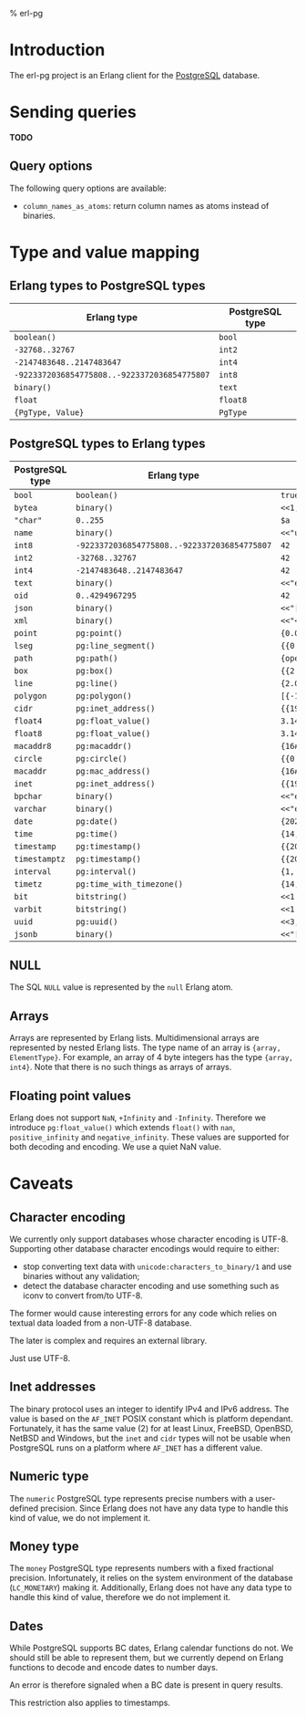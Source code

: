 % erl-pg

# Introduction
The erl-pg project is an Erlang client for the
[PostgreSQL](https://www.postgresql.org) database.

# Sending queries
**TODO**

## Query options
The following query options are available:

- `column_names_as_atoms`: return column names as atoms instead of binaries.

# Type and value mapping
## Erlang types to PostgreSQL types
| Erlang type                                  | PostgreSQL type |
|----------------------------------------------|-----------------|
| `boolean()`                                  | `bool`          |
| `-32768..32767`                              | `int2`          |
| `-2147483648..2147483647`                    | `int4`          |
| `-9223372036854775808..-9223372036854775807` | `int8`          |
| `binary()`                                   | `text`          |
| `float`                                      | `float8`        |
| `{PgType, Value}`                            | `PgType`        |

## PostgreSQL types to Erlang types
| PostgreSQL type | Erlang type                                  | Example                                                       |
|-----------------|----------------------------------------------|---------------------------------------------------------------|
| `bool`          | `boolean()`                                  | `true`                                                        |
| `bytea`         | `binary()`                                   | `<<1,2,3>>`                                                   |
| `"char"`        | `0..255`                                     | `$a`                                                          |
| `name`          | `binary()`                                   | `<<"users">>`                                                 |
| `int8`          | `-9223372036854775808..-9223372036854775807` | `42`                                                          |
| `int2`          | `-32768..32767`                              | `42`                                                          |
| `int4`          | `-2147483648..2147483647`                    | `42`                                                          |
| `text`          | `binary()`                                   | `<<"été"/utf8>>`                                              |
| `oid`           | `0..4294967295`                              | `42`                                                          |
| `json`          | `binary()`                                   | `<<"[1,2,3]">>`                                               |
| `xml`           | `binary()`                                   | `<<"<br />">>`                                                |
| `point`         | `pg:point()`                                 | `{0.0,1.0}`                                                   |
| `lseg`          | `pg:line_segment()`                          | `{{0.0,1.0}, {2.5,-1.5}}`                                     |
| `path`          | `pg:path()`                                  | `{open, [{-1.0,1.5}, {0.0,0.3}, {2.1,-1.5}]}`                 |
| `box`           | `pg:box()`                                   | `{{2.5,2.0}, {-2.5,-1.3}}`                                    |
| `line`          | `pg:line()`                                  | `{2.0, -1.5, 3.1}`                                            |
| `polygon`       | `pg:polygon()`                               | `[{-1.0,1.5}, {0.0,0.3}, {2.1,-1.5}]`                         |
| `cidr`          | `pg:inet_address()`                          | `{{192,168,0,0}, 24}`                                         |
| `float4`        | `pg:float_value()`                           | `3.14`                                                        |
| `float8`        | `pg:float_value()`                           | `3.14`                                                        |
| `macaddr8`      | `pg:macaddr()`                               | `{16#08, 16#00, 16#2b, 16#01, 16#02, 16#03, 16#04, 16#05}`    |
| `circle`        | `pg:circle()`                                | `{{0.0,1.0}, 3.0}`                                            |
| `macaddr`       | `pg:mac_address()`                           | `{16#08, 16#00, 16#2b, 16#01, 16#02, 16#03}`                  |
| `inet`          | `pg:inet_address()`                          | `{{192,168,0,1}, 24}`                                         |
| `bpchar`        | `binary()`                                   | `<<"été"/utf8>>`                                              |
| `varchar`       | `binary()`                                   | `<<"été"/utf8>>`                                              |
| `date`          | `pg:date()`                                  | `{2020, 03, 01}`                                              |
| `time`          | `pg:time()`                                  | `{14, 10, 30, 3500}`                                          |
| `timestamp`     | `pg:timestamp()`                             | `{{2020, 03, 01}, {14, 10, 30, 3500}}`                        |
| `timestamptz`   | `pg:timestamp()`                             | `{{2020, 03, 01}, {14, 10, 30, 3500}}`                        |
| `interval`      | `pg:interval()`                              | `{1, 5, 16200000000}`                                         |
| `timetz`        | `pg:time_with_timezone()`                    | `{14, 10, 30, 0, 7200}`                                       |
| `bit`           | `bitstring()`                                | `<<1:1,0:1,1:1>>`                                             |
| `varbit`        | `bitstring()`                                | `<<1:1,0:1,1:1>>`                                             |
| `uuid`          | `pg:uuid()`                                  | `<<3,172,86,36,126,103,79,211,178,40,23,231,189,76,180,179>>` |
| `jsonb`         | `binary()`                                   | `<<"[1,2,3]">>`                                               |

## NULL
The SQL `NULL` value is represented by the `null` Erlang atom.

## Arrays
Arrays are represented by Erlang lists. Multidimensional arrays are
represented by nested Erlang lists. The type name of an array is `{array,
ElementType}`. For example, an array of 4 byte integers has the type `{array,
int4}`. Note that there is no such things as arrays of arrays.

## Floating point values
Erlang does not support `NaN`, `+Infinity` and `-Infinity`. Therefore we
introduce `pg:float_value()` which extends `float()` with `nan`,
`positive_infinity` and `negative_infinity`. These values are supported for
both decoding and encoding. We use a quiet NaN value.

# Caveats
## Character encoding
We currently only support databases whose character encoding is
UTF-8. Supporting other database character encodings would require to
either:
- stop converting text data with `unicode:characters_to_binary/1` and use
  binaries without any validation;
- detect the database character encoding and use something such as iconv to
  convert from/to UTF-8.

The former would cause interesting errors for any code which relies on textual
data loaded from a non-UTF-8 database.

The later is complex and requires an external library.

Just use UTF-8.

## Inet addresses
The binary protocol uses an integer to identify IPv4 and IPv6 address. The
value is based on the `AF_INET` POSIX constant which is platform
dependant. Fortunately, it has the same value (2) for at least Linux, FreeBSD,
OpenBSD, NetBSD and Windows, but the `inet` and `cidr` types will not be
usable when PostgreSQL runs on a platform where `AF_INET` has a different
value.

## Numeric type
The `numeric` PostgreSQL type represents precise numbers with a user-defined
precision. Since Erlang does not have any data type to handle this kind of
value, we do not implement it.

## Money type
The `money` PostgreSQL type represents numbers with a fixed fractional
precision. Infortunately, it relies on the system environment of the database
(`LC_MONETARY`) making it. Additionally, Erlang does not have any data type to
handle this kind of value, therefore we do not implement it.

## Dates
While PostgreSQL supports BC dates, Erlang calendar functions do not. We
should still be able to represent them, but we currently depend on Erlang
functions to decode and encode dates to number days.

An error is therefore signaled when a BC date is present in query results.

This restriction also applies to timestamps.
